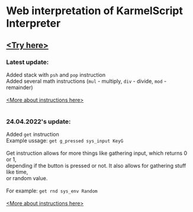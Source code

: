 # Web interpretation of KarmelScript Interpreter
## [\<Try here\>](https://karmydev.github.io/WebLab/)

### Latest update:
Added stack with `psh` and `pop` instruction
<br>Added several math instructions (`mul` - multiply, `div` - divide, `mod` - remainder)
<br>
<br>[\<More about instructions here\>](https://karmydev.github.io/WebLab/help.html)
<br>
<br>
### 24.04.2022's update:
Added `get` instruction
<br>Example ussage: `get g_pressed sys_input KeyG`
<br>
<br>Get instruction allows for more things like gathering input, which returns 0 or 1,
<br>depending if the button is pressed or not. It also allows for gathering stuff like time,
<br>or random value.
<br>
<br>For example: `get rnd sys_env Random`
<br>
<br>[\<More about instructions here\>](https://karmydev.github.io/WebLab/help.html)
